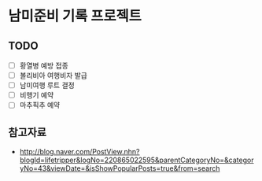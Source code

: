 # 남미준비 기록 프로젝트

## TODO

- [ ] 황열병 예방 접종
- [ ] 볼리비아 여행비자 발급
- [ ] 남미여행 루트 결정
- [ ] 비행기 예약
- [ ] 마추픽추 예약

## 참고자료
* http://blog.naver.com/PostView.nhn?blogId=lifetripper&logNo=220865022595&parentCategoryNo=&categoryNo=43&viewDate=&isShowPopularPosts=true&from=search
